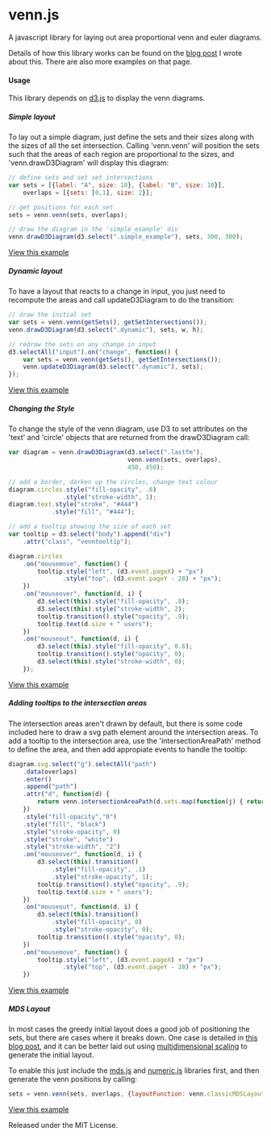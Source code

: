 venn.js
=======

A javascript library for laying out area proportional venn and euler diagrams.

Details of how this library works can be found on the [blog
post](http://www.benfrederickson.com/2013/05/09/venn-diagrams-with-d3.js.html)
I wrote about this. There are also more examples on that page.

#### Usage

This library depends on [d3.js](http://d3js.org/) to display the venn
diagrams.

##### Simple layout

To lay out a simple diagram, just define the sets and their sizes along with the sizes 
of all the set intersection. Calling 'venn.venn' will position the sets such
that the areas of each region are proportional to the sizes, and
'venn.drawD3Diagram' will display this diagram:

```javascript
// define sets and set set intersections
var sets = [{label: "A", size: 10}, {label: "B", size: 10}],
    overlaps = [{sets: [0,1], size: 2}];

// get positions for each set
sets = venn.venn(sets, overlaps);

// draw the diagram in the 'simple_example' div
venn.drawD3Diagram(d3.select(".simple_example"), sets, 300, 300);
```
[View this example ](http://benfred.github.io/venn.js/examples/simple.html)

##### Dynamic layout

To have a layout that reacts to a change in input, you just need to recompute the areas and call updateD3Diagram to do the transition:

```javascript
// draw the initial set
var sets = venn.venn(getSets(), getSetIntersections());
venn.drawD3Diagram(d3.select(".dynamic"), sets, w, h);

// redraw the sets on any change in input
d3.selectAll("input").on("change", function() {
    var sets = venn.venn(getSets(), getSetIntersections());
    venn.updateD3Diagram(d3.select(".dynamic"), sets);
});
```

[View this example](http://benfred.github.io/venn.js/examples/dynamic.html)

##### Changing the Style

To change the style of the venn diagram, use D3 to set attributes on the 'text' and 'circle' objects that are returned from the drawD3Diagram call:

```javascript
var diagram = venn.drawD3Diagram(d3.select(".lastfm"),
                                 venn.venn(sets, overlaps), 
                                 450, 450);

// add a border, darken up the circles, change text colour
diagram.circles.style("fill-opacity", .6)
               .style("stroke-width", 1);
diagram.text.style("stroke", "#444")
            .style("fill", "#444");

// add a tooltip showing the size of each set
var tooltip = d3.select("body").append("div")
    .attr("class", "venntooltip");

diagram.circles
    .on("mousemove", function() {
        tooltip.style("left", (d3.event.pageX) + "px")
               .style("top", (d3.event.pageY - 28) + "px");
    })
    .on("mouseover", function(d, i) {
        d3.select(this).style("fill-opacity", .8);
        d3.select(this).style("stroke-width", 2);
        tooltip.transition().style("opacity", .9);
        tooltip.text(d.size + " users");
    })
    .on("mouseout", function(d, i) {
        d3.select(this).style("fill-opacity", 0.6);
        tooltip.transition().style("opacity", 0);
        d3.select(this).style("stroke-width", 0);
    });
```

[View this example](http://benfred.github.io/venn.js/examples/styled.html)

##### Adding tooltips to the intersection areas

The intersection areas aren't drawn by default, but there is some code
included here to draw a svg path element around the intersection areas. To add
a tooltip to the intersection area, use the 'intersectionAreaPath' method to
define the area, and then add appropiate events to handle the tooltip:

```javascript
diagram.svg.select("g").selectAll("path")
    .data(overlaps)
    .enter()
    .append("path")
    .attr("d", function(d) { 
        return venn.intersectionAreaPath(d.sets.map(function(j) { return sets[j]; })); 
    })
    .style("fill-opacity","0")
    .style("fill", "black")
    .style("stroke-opacity", 0)
    .style("stroke", "white")
    .style("stroke-width", "2")
    .on("mouseover", function(d, i) {
        d3.select(this).transition()
            .style("fill-opacity", .1)
            .style("stroke-opacity", 1);
        tooltip.transition().style("opacity", .9);
        tooltip.text(d.size + " users");
    })
    .on("mouseout", function(d, i) {
        d3.select(this).transition()
            .style("fill-opacity", 0)
            .style("stroke-opacity", 0);
        tooltip.transition().style("opacity", 0);
    })
    .on("mousemove", function() {
        tooltip.style("left", (d3.event.pageX) + "px")
               .style("top", (d3.event.pageY - 28) + "px");
    })
```
[View this example](http://benfred.github.io/venn.js/examples/intersection_tooltip.html)

##### MDS Layout

In most cases the greedy initial layout does a good job of positioning the
sets, but there are cases where it breaks down. One case is detailed in [this
blog post](http://www.benfrederickson.com/2013/05/16/multidimensional-scaling.html),
and it can be better laid out using [multidimensional
scaling](https://en.wikipedia.org/wiki/Multidimensional_scaling) to generate
the initial layout.

To enable this just include the [mds.js](http://github.com/benfred/mds.js)
and [numeric.js](http://numericjs.com) libraries first, and then generate the venn positions by calling:

```javascript
sets = venn.venn(sets, overlaps, {layoutFunction: venn.classicMDSLayout});
```
[View this example](http://benfred.github.io/venn.js/examples/mds.html)

Released under the MIT License.
